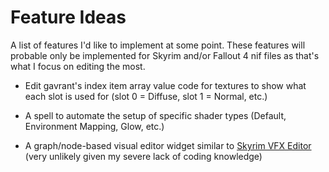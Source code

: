 # Feature Ideas

A list of features I'd like to implement at some point. These features will probable only be implemented for Skyrim and/or Fallout 4 nif files as that's what I focus on editing the most.

* Edit gavrant's index item array value code for textures to show what each slot is used for (slot 0 = Diffuse, slot 1 = Normal, etc.)

* A spell to automate the setup of specific shader types (Default, Environment Mapping, Glow, etc.)

* A graph/node-based visual editor widget similar to [Skyrim VFX Editor](https://github.com/jgernandt/skyrim-vfx-editor) (very unlikely given my severe lack of coding knowledge)
